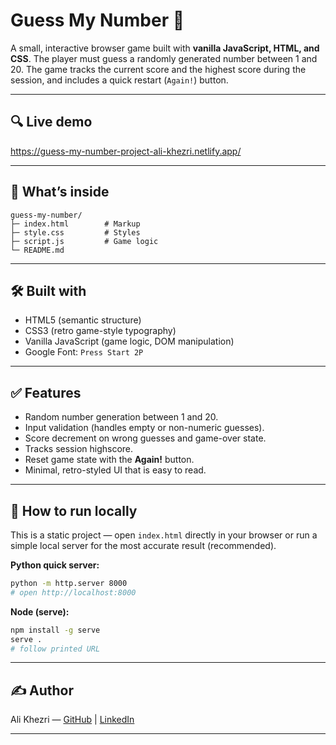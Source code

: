 # Guess My Number 🎯

A small, interactive browser game built with **vanilla JavaScript, HTML, and CSS**. The player must guess a randomly generated number between 1 and 20. The game tracks the current score and the highest score during the session, and includes a quick restart (`Again!`) button.

---

## 🔍 Live demo

https://guess-my-number-project-ali-khezri.netlify.app/

---

## 🧩 What’s inside

```
guess-my-number/
├─ index.html        # Markup
├─ style.css         # Styles
├─ script.js         # Game logic
└─ README.md
```

---

## 🛠 Built with

* HTML5 (semantic structure)
* CSS3 (retro game-style typography)
* Vanilla JavaScript (game logic, DOM manipulation)
* Google Font: `Press Start 2P`

---

## ✅ Features

* Random number generation between 1 and 20.
* Input validation (handles empty or non-numeric guesses).
* Score decrement on wrong guesses and game-over state.
* Tracks session highscore.
* Reset game state with the **Again!** button.
* Minimal, retro-styled UI that is easy to read.

---

## 🚀 How to run locally

This is a static project — open `index.html` directly in your browser or run a simple local server for the most accurate result (recommended).

**Python quick server:**

```bash
python -m http.server 8000
# open http://localhost:8000
```

**Node (serve):**

```bash
npm install -g serve
serve .
# follow printed URL
```

---

## ✍️ Author

Ali Khezri — [GitHub](https://github.com/ali-khezri) | [LinkedIn](https://www.linkedin.com/in/ali-khezri)

---

